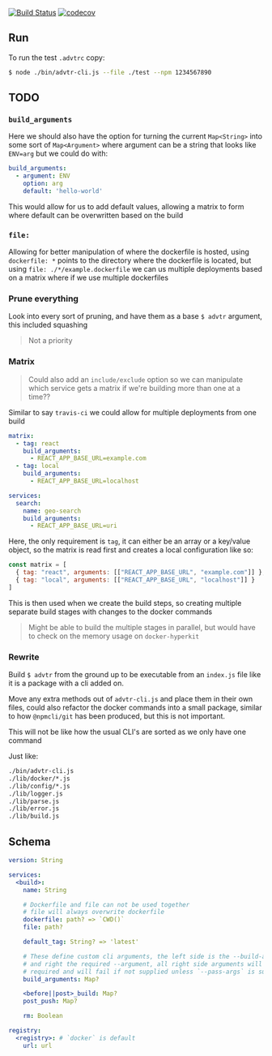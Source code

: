 [![Build Status](https://travis-ci.org/harrytwright/advtr-cli.svg?branch=harrytwright%2Fcli-refactor)](https://travis-ci.org/harrytwright/advtr-cli)
[![codecov](https://codecov.io/gh/harrytwright/advtr-cli/branch/harrytwright%2Fcli-refactor/graph/badge.svg)](https://codecov.io/gh/harrytwright/advtr-cli)

## Run

To run the test `.advtrc` copy:
```bash
$ node ./bin/advtr-cli.js --file ./test --npm 1234567890
```

## TODO

### `build_arguments`

Here we should also have the option for turning the current `Map<String>` into some sort of `Map<Argument>` where argument 
can be a string that looks like `ENV=arg` but we could do with:

```yaml
build_arguments:
  - argument: ENV
    option: arg
    default: 'hello-world'
```

This would allow for us to add default values, allowing a matrix to form where default can be overwritten based on the build

### `file:`

Allowing for better manipulation of where the dockerfile is hosted, using `dockerfile: *` points to the directory where the dockerfile
is located, but using `file: ./*/example.dockerfile` we can us multiple deployments based on a matrix where if we use multiple dockerfiles

### Prune everything

Look into every sort of pruning, and have them as a base `$ advtr` argument, this included squashing

> Not a priority

### Matrix

> Could also add an `include/exclude` option so we can manipulate which service gets a matrix
> if we're building more than one at a time??

Similar to say `travis-ci` we could allow for multiple deployments from one build

```yaml
matrix:
  - tag: react
    build_arguments:
      - REACT_APP_BASE_URL=example.com
  - tag: local
    build_arguments:
      - REACT_APP_BASE_URL=localhost

services:
  search:
    name: geo-search
    build_arguments:
      - REACT_APP_BASE_URL=uri
```

Here, the only requirement is `tag`, it can either be an array or a key/value object, so the matrix is read first 
and creates a local configuration like so:

```javascript
const matrix = [
  { tag: "react", arguments: [["REACT_APP_BASE_URL", "example.com"]] },
  { tag: "local", arguments: [["REACT_APP_BASE_URL", "localhost"]] }
]
```

This is then used when we create the build steps, so creating multiple separate build stages with changes to the 
docker commands

> Might be able to build the multiple stages in parallel, but would have to check on the memory usage on `docker-hyperkit`

### Rewrite

Build `$ advtr` from the ground up to be executable from an `index.js` file like it is a package with a cli added on.

Move any extra methods out of `advtr-cli.js` and place them in their own files, could also refactor the docker commands 
into a small package, similar to how `@npmcli/git` has been produced, but this is not important.

This will not be like how the usual CLI's are sorted as we only have one command

Just like:

```bash
./bin/advtr-cli.js
./lib/docker/*.js
./lib/config/*.js
./lib/logger.js
./lib/parse.js
./lib/error.js
./lib/build.js
```

## Schema

```yaml
version: String

services:
  <build>:
    name: String

    # Dockerfile and file can not be used together
    # file will always overwrite dockerfile
    dockerfile: path? => `CWD()`
    file: path?

    default_tag: String? => 'latest'

    # These define custom cli arguments, the left side is the --build-arg
    # and right the required --argument, all right side arguments will be
    # required and will fail if not supplied unless `--pass-args` is supplied
    build_arguments: Map?

    <before||post>_build: Map?
    post_push: Map?

    rm: Boolean

registry:
  <registry>: # `docker` is default
    url: url
```
